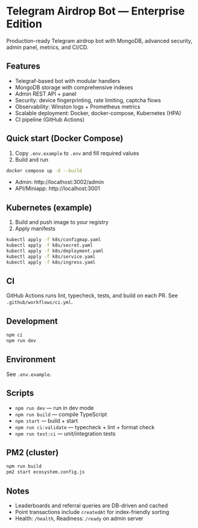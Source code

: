 # Telegram Airdrop Bot — Enterprise Edition

Production-ready Telegram airdrop bot with MongoDB, advanced security, admin panel, metrics, and CI/CD.

## Features
- Telegraf-based bot with modular handlers
- MongoDB storage with comprehensive indexes
- Admin REST API + panel
- Security: device fingerprinting, rate limiting, captcha flows
- Observability: Winston logs + Prometheus metrics
- Scalable deployment: Docker, docker-compose, Kubernetes (HPA)
- CI pipeline (GitHub Actions)

## Quick start (Docker Compose)
1. Copy `.env.example` to `.env` and fill required values
2. Build and run
```bash
docker compose up -d --build
```
- Admin: http://localhost:3002/admin
- API/Miniapp: http://localhost:3001

## Kubernetes (example)
1. Build and push image to your registry
2. Apply manifests
```bash
kubectl apply -f k8s/configmap.yaml
kubectl apply -f k8s/secret.yaml
kubectl apply -f k8s/deployment.yaml
kubectl apply -f k8s/service.yaml
kubectl apply -f k8s/ingress.yaml
```

## CI
GitHub Actions runs lint, typecheck, tests, and build on each PR. See `.github/workflows/ci.yml`.

## Development
```bash
npm ci
npm run dev
```

## Environment
See `.env.example`.

## Scripts
- `npm run dev` — run in dev mode
- `npm run build` — compile TypeScript
- `npm start` — build + start
- `npm run ci:validate` — typecheck + lint + format check
- `npm run test:ci` — unit/integration tests

## PM2 (cluster)
```bash
npm run build
pm2 start ecosystem.config.js
```

## Notes
- Leaderboards and referral queries are DB-driven and cached
- Point transactions include `createdAt` for index-friendly sorting
- Health: `/health`, Readiness: `/ready` on admin server
